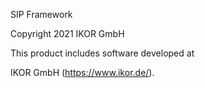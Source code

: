 SIP Framework

Copyright 2021 IKOR GmbH

This product includes software developed at

IKOR GmbH (https://www.ikor.de/).
